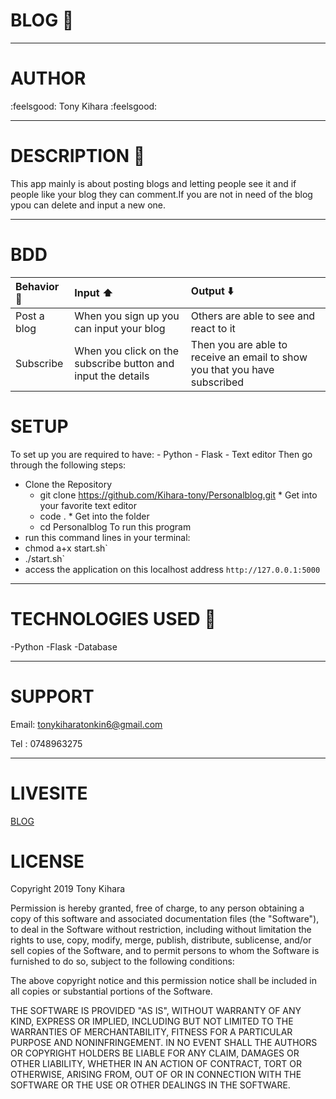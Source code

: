 # BLOG :newspaper:
---------------------
# AUTHOR

 :feelsgood: Tony Kihara :feelsgood:

 -----------------
# DESCRIPTION :notebook:

 This app mainly is about posting blogs and letting people see it and if people like your blog they can comment.If you are not in need of the blog ypou can delete and input a new one.
 
 ---------------------
# BDD

 |Behavior :eyes:|Input :arrow_up:|Output :arrow_down:|
 |:------|:------|:-------|
 |Post a blog|When you sign up you can input your blog| Others are able to see and react to it|
 |Subscribe|When you click on the subscribe button and input the details|Then you are able to receive an email to show you that you have subscribed|

# SETUP
 To set up you are required to have:
            - Python
            - Flask
            - Text editor
 Then go through the following steps:
   * Clone the Repository
        - git clone https://github.com/Kihara-tony/Personalblog.git
    * Get into your favorite text editor
       - code .
    * Get into the folder
        - cd Personalblog
 To run this program
 * run this command lines in your terminal:
 * chmod a+x start.sh`
 * ./start.sh`
 * access the application on this localhost address `http://127.0.0.1:5000`

-------------------------------
# TECHNOLOGIES USED :satellite:

 -Python
 -Flask
 -Database
 
----------------------------
# SUPPORT

 Email: tonykiharatonkin6@gmail.com

 Tel : 0748963275

-------------------------------
# LIVESITE

 [BLOG]()

# LICENSE

 Copyright 2019 Tony Kihara

 Permission is hereby granted, free of charge, to any person obtaining a copy of this software and associated documentation files (the "Software"), to deal in the Software without restriction, including without limitation the rights to use, copy, modify, merge, publish, distribute, sublicense, and/or sell copies of the Software, and to permit persons to whom the Software is furnished to do so, subject to the following conditions:

 The above copyright notice and this permission notice shall be included in all copies or substantial portions of the Software.

 THE SOFTWARE IS PROVIDED "AS IS", WITHOUT WARRANTY OF ANY KIND, EXPRESS OR IMPLIED, INCLUDING BUT NOT LIMITED TO THE WARRANTIES OF MERCHANTABILITY, FITNESS FOR A PARTICULAR PURPOSE AND NONINFRINGEMENT. IN NO EVENT SHALL THE AUTHORS OR COPYRIGHT HOLDERS BE LIABLE FOR ANY CLAIM, DAMAGES OR OTHER LIABILITY, WHETHER IN AN ACTION OF CONTRACT, TORT OR OTHERWISE, ARISING FROM, OUT OF OR IN CONNECTION WITH THE SOFTWARE OR THE USE OR OTHER DEALINGS IN THE SOFTWARE.
